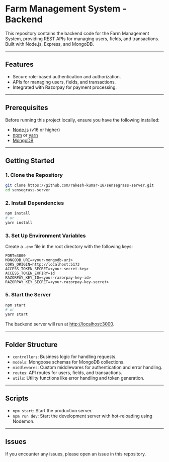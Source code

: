 # Farm Management System - Backend

This repository contains the backend code for the Farm Management System, providing REST APIs for managing users, fields, and transactions. Built with Node.js, Express, and MongoDB.

---

## Features
- Secure role-based authentication and authorization.
- APIs for managing users, fields, and transactions.
- Integrated with Razorpay for payment processing.

---

## Prerequisites
Before running this project locally, ensure you have the following installed:
- [Node.js](https://nodejs.org/) (v16 or higher)
- [npm](https://www.npmjs.com/) or [yarn](https://yarnpkg.com/)
- [MongoDB](https://www.mongodb.com/)

---

## Getting Started

### 1. Clone the Repository
```bash
git clone https://github.com/rakesh-kumar-18/sensegrass-server.git
cd sensegrass-server
```

### 2. Install Dependencies
```bash
npm install
# or
yarn install
```

### 3. Set Up Environment Variables
Create a `.env` file in the root directory with the following keys:
```env
PORT=3000
MONGODB_URI=<your-mongodb-uri>
CORS_ORIGIN=http://localhost:5173
ACCESS_TOKEN_SECRET=<your-secret-key>
ACCESS_TOKEN_EXPIRY=1d
RAZORPAY_KEY_ID=<your-razorpay-key-id>
RAZORPAY_KEY_SECRET=<your-razorpay-key-secret>
```

### 5. Start the Server
```bash
npm start
# or
yarn start
```

The backend server will run at [http://localhost:3000](http://localhost:3000).

---

## Folder Structure
- `controllers`: Business logic for handling requests.
- `models`: Mongoose schemas for MongoDB collections.
- `middlewares`: Custom middlewares for authentication and error handling.
- `routes`: API routes for users, fields, and transactions.
- `utils`: Utility functions like error handling and token generation.

---

## Scripts
- `npm start`: Start the production server.
- `npm run dev`: Start the development server with hot-reloading using Nodemon.

---

## Issues
If you encounter any issues, please open an issue in this repository.
